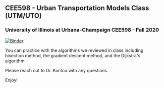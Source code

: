## CEE598 - Urban Transportation Models Class (UTM/UTO)
### University of Illinois at Urbana-Champaign CEE598 - Fall 2020
[![Binder](https://mybinder.org/badge_logo.svg)](https://mybinder.org/v2/gh/ekontou/CEE-UTM-UTO/master)

You can practice with the algorithms we reviewed in class including bisection method, the gradient descent method, and the Dijkstra's algorithm.

Please reach out to Dr. Kontou with any questions.

Enjoy!

